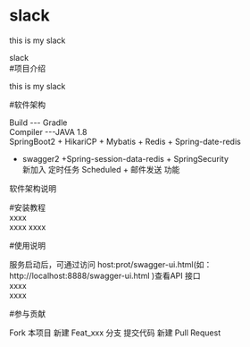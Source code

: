 # slack  
this is my slack   
  
slack   
#项目介绍    

this is my slack

#软件架构  

Build --- Gradle  
Compiler ---JAVA 1.8  
SpringBoot2 + HikariCP + Mybatis + Redis + Spring-date-redis 
+ swagger2 +Spring-session-data-redis + SpringSecurity   
新加入 定时任务 Scheduled + 邮件发送 功能

软件架构说明   
 


#安装教程  
xxxx  
xxxx 
xxxx  

#使用说明  

服务启动后，可通过访问 host:prot/swagger-ui.html(如：http://localhost:8888/swagger-ui.html )查看API 接口  
xxxx    
xxxx  

#参与贡献  

Fork 本项目
新建 Feat_xxx 分支
提交代码
新建 Pull Request
